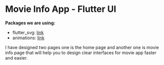 # Movie Info App - Flutter UI
**Packages we are using:**

- flutter_svg: [link](https://pub.dev/packages/flutter_svg)
- animations: [link](https://pub.dev/packages/animations)

I have designed two pages one is the home page and another one is movie info page that will help you to design clear interfaces for movie app faster and easier.
